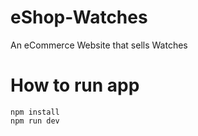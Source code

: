 # eShop-Watches
An eCommerce Website that sells Watches

# How to run app
```
npm install 
npm run dev
```
